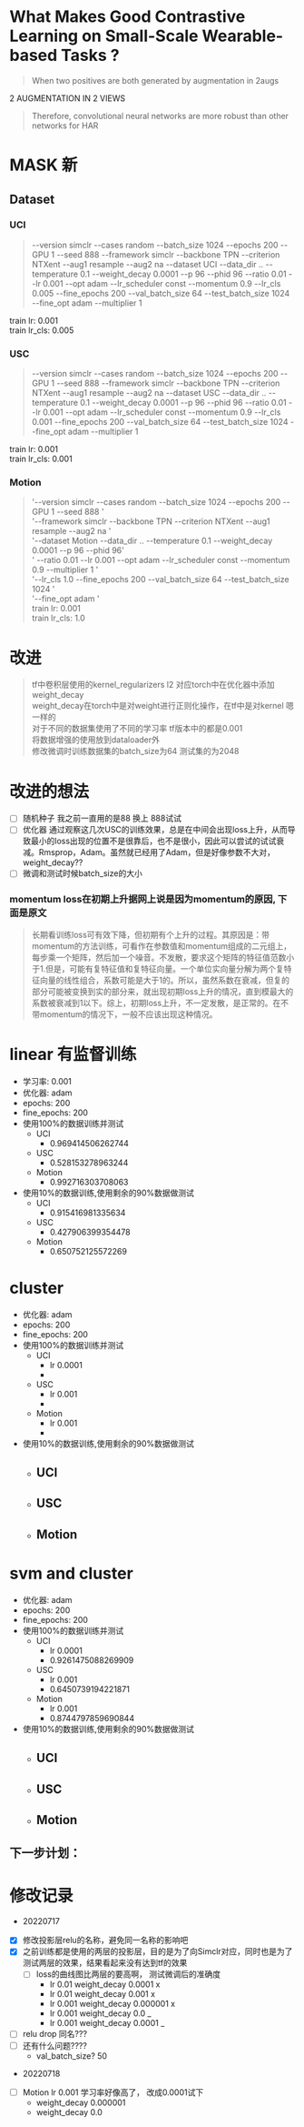 # What Makes Good Contrastive Learning on Small-Scale Wearable-based Tasks ?
> When two positives are both generated by augmentation in 2augs

2 AUGMENTATION IN 2 VIEWS

> Therefore, convolutional neural networks are more robust than other networks for HAR

# MASK 新
## Dataset
### UCI
> --version simclr --cases random --batch_size 1024 --epochs 200 --GPU 1 --seed 888  --framework simclr --backbone TPN --criterion NTXent --aug1 resample --aug2 na --dataset UCI --data_dir .. --temperature 0.1 --weight_decay 0.0001 --p 96 --phid 96 --ratio 0.01 --lr 0.001 --opt adam --lr_scheduler const --momentum 0.9 --lr_cls 0.005 --fine_epochs 200 --val_batch_size 64 --test_batch_size 1024 --fine_opt adam --multiplier 1

train lr: 0.001 \
train lr_cls: 0.005

### USC
> --version simclr --cases random --batch_size 1024 --epochs 200 --GPU 1 --seed 888  --framework simclr --backbone TPN --criterion NTXent --aug1 resample --aug2 na --dataset USC --data_dir .. --temperature 0.1 --weight_decay 0.0001 --p 96 --phid 96 --ratio 0.01 --lr 0.001 --opt adam --lr_scheduler const --momentum 0.9 --lr_cls 0.001 --fine_epochs 200 --val_batch_size 64 --test_batch_size 1024 --fine_opt adam --multiplier 1

train lr: 0.001 \
train lr_cls: 0.001

### Motion
> '--version simclr --cases random --batch_size 1024 --epochs 200 --GPU 1 --seed 888 ' \
 '--framework simclr --backbone TPN --criterion NTXent --aug1 resample --aug2 na ' \
 '--dataset Motion --data_dir .. --temperature 0.1 --weight_decay 0.0001 --p 96 --phid 96' \
 ' --ratio 0.01 --lr 0.001 --opt adam --lr_scheduler const --momentum 0.9 --multiplier 1 ' \
 '--lr_cls 1.0 --fine_epochs 200 --val_batch_size 64 --test_batch_size 1024 ' \
 '--fine_opt adam ' \
train lr: 0.001 \
train lr_cls: 1.0







# 改进
> tf中卷积层使用的kernel_regularizers l2 对应torch中在优化器中添加weight_decay <br>
> weight_decay在torch中是对weight进行正则化操作，在tf中是对kernel 嗯 一样的 <br>
> 对于不同的数据集使用了不同的学习率 tf版本中的都是0.001 <br>
> 将数据增强的使用放到dataloader外 <br>
> 修改微调时训练数据集的batch_size为64 测试集的为2048  <br>
>

# 改进的想法
- [ ] 随机种子 我之前一直用的是88 换上 888试试
- [ ] 优化器 通过观察这几次USC的训练效果，总是在中间会出现loss上升，从而导致最小的loss出现的位置不是很靠后，也不是很小，因此可以尝试的试试衰减。Rmsprop，Adam。虽然就已经用了Adam，但是好像参数不大对，weight_decay??
- [ ] 微调和测试时候batch_size的大小

### momentum loss在初期上升据网上说是因为momentum的原因, 下面是原文 <br >
> 长期看训练loss可有效下降，但初期有个上升的过程。其原因是：带momentum的方法训练，可看作在参数值和momentum组成的二元组上，每步乘一个矩阵，然后加一个噪音。不发散，要求这个矩阵的特征值范数小于1.但是，可能有复特征值和复特征向量。一个单位实向量分解为两个复特征向量的线性组合，系数可能是大于1的。所以，虽然系数在衰减，但复的部分可能被变换到实的部分来，就出现初期loss上升的情况，直到模最大的系数被衰减到1以下。综上，初期loss上升，不一定发散，是正常的。在不带momentum的情况下，一般不应该出现这种情况。


# linear 有监督训练
- 学习率: 0.001
- 优化器: adam
- epochs: 200
- fine_epochs: 200
- 使用100%的数据训练并测试
  - UCI
    - 0.969414506262744
  - USC
    - 0.528153278963244
  - Motion
    - 0.992716303708063
- 使用10%的数据训练,使用剩余的90%数据做测试
  - UCI
    - 0.915416981335634
  - USC
    - 0.427906399354478
  - Motion
    - 0.650752125572269

# cluster
- 优化器: adam
- epochs: 200
- fine_epochs: 200
- 使用100%的数据训练并测试
  - UCI
    - lr 0.0001
    - 
  - USC
    - lr 0.001
    - 
  - Motion
    - lr 0.001
    - 
- 使用10%的数据训练,使用剩余的90%数据做测试
  - UCI
    - 
  - USC
    - 
  - Motion
    - 

# svm and cluster
- 优化器: adam
- epochs: 200
- fine_epochs: 200
- 使用100%的数据训练并测试
  - UCI
    - lr 0.0001
    - 0.9261475088269909
  - USC
    - lr 0.001
    - 0.6450739194221871
  - Motion
    - lr 0.001
    - 0.8744797859690844
- 使用10%的数据训练,使用剩余的90%数据做测试
  - UCI
    - 
  - USC
    - 
  - Motion
    - 


## 下一步计划：


# 修改记录
- 20220717
- [x] 修改投影层relu的名称，避免同一名称的影响吧
- [x] 之前训练都是使用的两层的投影层，目的是为了向Simclr对应，同时也是为了测试两层的效果，结果看起来没有达到tf的效果
  - [ ] loss的曲线图比两层的要高啊， 测试微调后的准确度
    - lr 0.01 weight_decay 0.0001 x
    - lr 0.01 weight_decay 0.001 x
    - lr 0.001 weight_decay 0.000001 x
    - lr 0.001 weight_decay 0.0 _
    - lr 0.001 weight_decay 0.0001 _
- [ ] relu drop 同名??? 
- [ ] 还有什么问题????
  - val_batch_size? 50
- 20220718
- [ ] Motion lr 0.001 学习率好像高了， 改成0.0001试下
  - weight_decay 0.000001
  - weight_decay 0.0